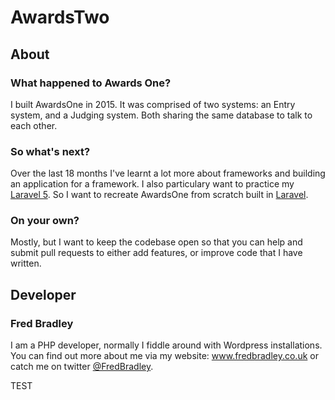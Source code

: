 # AwardsTwo
## About
### What happened to Awards One?
I built AwardsOne in 2015. It was comprised of two systems: an Entry system, and a Judging system. Both sharing the same database to talk to each other. 

### So what's next?
Over the last 18 months I've learnt a lot more about frameworks and building an application for a framework. I also particulary want to practice my [Laravel 5](https://laravel.com/docs/5.3/). So I want to recreate AwardsOne from scratch built in [Laravel](https://laravel.com/docs/5.3/).

### On your own?
Mostly, but I want to keep the codebase open so that you can help and submit pull requests to either add features, or improve code that I have written. 

## Developer
### Fred Bradley
I am a PHP developer, normally I fiddle around with Wordpress installations. You can find out more about me via my website: www.fredbradley.co.uk or catch me on twitter [@FredBradley](http://www.twitter.com/fredbradley).

TEST
